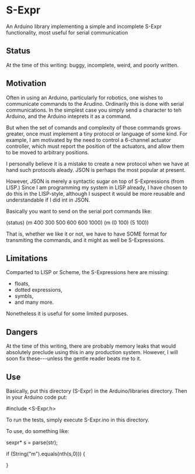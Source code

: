 # S-Expr
An Arduino library implementing a simple and incomplete S-Expr functionality, most useful for serial communication

## Status

At the time of this writing: buggy, incomplete, weird, and poorly written.

## Motivation

Often in using an Arduino, particularly for robotics, one wishes to communicate commands to the Arudino. Ordinarily this is done with serial communications. In the simplest case you simply send a character to teh Arduino, and the Arduino inteprets it as a command.

But when the set of comands and complexity of those commands grows greater, once must implement a tiny protocol or language of some kind. For example, I am motivated by the need to control a 6-channel actuator controller, which must report the position of the actuators, and allow them to be moved to arbitrary positions.

I personally believe it is a mistake to create a new protocol when we have at hand such protocols aleady. JSON is perhaps the most popular at present.

However, JSON is merely a syntactic sugar on top of S-Expressions (from LISP.) Since I am programming my system in LISP already, I have chosen to do this in the LISP-style, although I suspect it would be more reusable and understandable if I did int in JSON.

Basically you want to send on the serial port commands like:

(status)
(m 400 300 500 600 600 1000)
(m (0 100) (5 100))

That is, whether we like it or not, we have to have SOME format for transmiting the commands, and it might as well be S-Expressions.

## Limitations

Comparted to LISP or Scheme, the S-Expressions here are missing:

* floats,
* dotted expressions,
* symbls,
* and many more.

Nonetheless it is useful for some limited purposes.

## Dangers

At the time of this writing, there are probably memory leaks that would absolutely preclude using this in any production system.  However, I will soon fix these---unless the gentle reader beats me to it.

## Use

Basically, put this directory (S-Expr) in the Arduino/libraries directory. Then in your Arduino code put:

#include <S-Expr.h>

To run the tests, simply execute S-Expr.ino in this directory.

To use, do something like:

sexpr* s = parse(str);

if (String("m").equals(nth(s,0))) {



}

